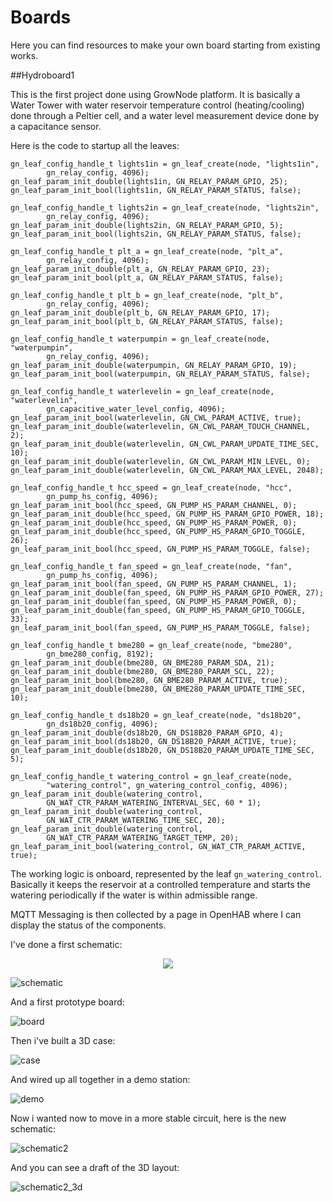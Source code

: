 # Boards

Here you can find resources to make your own board starting from existing works.

##Hydroboard1

This is the first project done using GrowNode platform. It is basically a Water Tower with water reservoir temperature control (heating/cooling) done through a Peltier cell, and a water level measurement device done by a capacitance sensor.

Here is the code to startup all the leaves:

	gn_leaf_config_handle_t lights1in = gn_leaf_create(node, "lights1in",
			gn_relay_config, 4096);
	gn_leaf_param_init_double(lights1in, GN_RELAY_PARAM_GPIO, 25);
	gn_leaf_param_init_bool(lights1in, GN_RELAY_PARAM_STATUS, false);

	gn_leaf_config_handle_t lights2in = gn_leaf_create(node, "lights2in",
			gn_relay_config, 4096);
	gn_leaf_param_init_double(lights2in, GN_RELAY_PARAM_GPIO, 5);
	gn_leaf_param_init_bool(lights2in, GN_RELAY_PARAM_STATUS, false);

	gn_leaf_config_handle_t plt_a = gn_leaf_create(node, "plt_a",
			gn_relay_config, 4096);
	gn_leaf_param_init_double(plt_a, GN_RELAY_PARAM_GPIO, 23);
	gn_leaf_param_init_bool(plt_a, GN_RELAY_PARAM_STATUS, false);

	gn_leaf_config_handle_t plt_b = gn_leaf_create(node, "plt_b",
			gn_relay_config, 4096);
	gn_leaf_param_init_double(plt_b, GN_RELAY_PARAM_GPIO, 17);
	gn_leaf_param_init_bool(plt_b, GN_RELAY_PARAM_STATUS, false);

	gn_leaf_config_handle_t waterpumpin = gn_leaf_create(node, "waterpumpin",
			gn_relay_config, 4096);
	gn_leaf_param_init_double(waterpumpin, GN_RELAY_PARAM_GPIO, 19);
	gn_leaf_param_init_bool(waterpumpin, GN_RELAY_PARAM_STATUS, false);

	gn_leaf_config_handle_t waterlevelin = gn_leaf_create(node, "waterlevelin",
			gn_capacitive_water_level_config, 4096);
	gn_leaf_param_init_bool(waterlevelin, GN_CWL_PARAM_ACTIVE, true);
	gn_leaf_param_init_double(waterlevelin, GN_CWL_PARAM_TOUCH_CHANNEL, 2);
	gn_leaf_param_init_double(waterlevelin, GN_CWL_PARAM_UPDATE_TIME_SEC, 10);
	gn_leaf_param_init_double(waterlevelin, GN_CWL_PARAM_MIN_LEVEL, 0);
	gn_leaf_param_init_double(waterlevelin, GN_CWL_PARAM_MAX_LEVEL, 2048);

	gn_leaf_config_handle_t hcc_speed = gn_leaf_create(node, "hcc",
			gn_pump_hs_config, 4096);
	gn_leaf_param_init_bool(hcc_speed, GN_PUMP_HS_PARAM_CHANNEL, 0);
	gn_leaf_param_init_double(hcc_speed, GN_PUMP_HS_PARAM_GPIO_POWER, 18);
	gn_leaf_param_init_double(hcc_speed, GN_PUMP_HS_PARAM_POWER, 0);
	gn_leaf_param_init_double(hcc_speed, GN_PUMP_HS_PARAM_GPIO_TOGGLE, 26);
	gn_leaf_param_init_bool(hcc_speed, GN_PUMP_HS_PARAM_TOGGLE, false);

	gn_leaf_config_handle_t fan_speed = gn_leaf_create(node, "fan",
			gn_pump_hs_config, 4096);
	gn_leaf_param_init_bool(fan_speed, GN_PUMP_HS_PARAM_CHANNEL, 1);
	gn_leaf_param_init_double(fan_speed, GN_PUMP_HS_PARAM_GPIO_POWER, 27);
	gn_leaf_param_init_double(fan_speed, GN_PUMP_HS_PARAM_POWER, 0);
	gn_leaf_param_init_double(fan_speed, GN_PUMP_HS_PARAM_GPIO_TOGGLE, 33);
	gn_leaf_param_init_bool(fan_speed, GN_PUMP_HS_PARAM_TOGGLE, false);

	gn_leaf_config_handle_t bme280 = gn_leaf_create(node, "bme280",
			gn_bme280_config, 8192);
	gn_leaf_param_init_double(bme280, GN_BME280_PARAM_SDA, 21);
	gn_leaf_param_init_double(bme280, GN_BME280_PARAM_SCL, 22);
	gn_leaf_param_init_bool(bme280, GN_BME280_PARAM_ACTIVE, true);
	gn_leaf_param_init_double(bme280, GN_BME280_PARAM_UPDATE_TIME_SEC, 10);

	gn_leaf_config_handle_t ds18b20 = gn_leaf_create(node, "ds18b20",
			gn_ds18b20_config, 4096);
	gn_leaf_param_init_double(ds18b20, GN_DS18B20_PARAM_GPIO, 4);
	gn_leaf_param_init_bool(ds18b20, GN_DS18B20_PARAM_ACTIVE, true);
	gn_leaf_param_init_double(ds18b20, GN_DS18B20_PARAM_UPDATE_TIME_SEC, 5);

	gn_leaf_config_handle_t watering_control = gn_leaf_create(node,
			"watering_control", gn_watering_control_config, 4096);
	gn_leaf_param_init_double(watering_control,
			GN_WAT_CTR_PARAM_WATERING_INTERVAL_SEC, 60 * 1);
	gn_leaf_param_init_double(watering_control,
			GN_WAT_CTR_PARAM_WATERING_TIME_SEC, 20);
	gn_leaf_param_init_double(watering_control,
			GN_WAT_CTR_PARAM_WATERING_TARGET_TEMP, 20);
	gn_leaf_param_init_bool(watering_control, GN_WAT_CTR_PARAM_ACTIVE, true);

The working logic is onboard, represented by the leaf `gn_watering_control`. Basically it keeps the reservoir at a controlled temperature and starts the watering periodically if the water is within admissible range.

MQTT Messaging is then collected by a page in OpenHAB where I can display the status of the components.

I've done a first schematic:

<p align="center">
<img src="resources/solutions/hydroboard1/schematic.png">
</p>

![schematic](../resources/solutions/hydroboard1/schematic.png)

And a first prototype board:

![board](../resources/solutions/hydroboard1/board.jpeg)

Then i've built a 3D case:

![case](../resources/solutions/hydroboard1/box.png)

And wired up all together in a demo station:

![demo](../resources/solutions/hydroboard1/prototype1.jpeg)

Now i wanted now to move in a more stable circuit, here is the new schematic:

![schematic2](../resources/solutions/hydroboard1/schematic2.png)

And you can see a draft of the 3D layout:

![schematic2_3d](../resources/solutions/hydroboard1/schematic2_3d.png)

